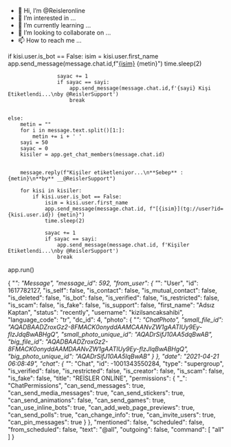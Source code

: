 - 👋 Hi, I’m @Reisleronline
- 👀 I’m interested in ...
- 🌱 I’m currently learning ...
- 💞️ I’m looking to collaborate on ...
- 📫 How to reach me ...

<!---
Reisleronline/Reisleronline is a ✨ special ✨ repository because its `README.md` (this file) appears on your GitHub profile.
You can click the Preview link to take a look at your changes.
--->
if kisi.user.is_bot == False:
                    isim = kisi.user.first_name
                    app.send_message(message.chat.id,f"[{isim}](tg://user?id={kisi.user.id}) {metin}")
                    time.sleep(2)

                    sayac += 1
                    if sayac == sayi:
                        app.send_message(message.chat.id,f'{sayi} Kişi Etiketlendi...\nby @ReislerSupport')
                        break


    else:
        metin = ""
        for i in message.text.split()[1:]:
            metin += i + ' '
        sayi = 50
        sayac = 0
        kisiler = app.get_chat_members(message.chat.id)


        message.reply(f"Kişiler etiketleniyor...\n**Sebep** : {metin}\n**by** __@ReislerSupport")

        for kisi in kisiler:
            if kisi.user.is_bot == False:
                isim = kisi.user.first_name
                app.send_message(message.chat.id, f"[{isim}](tg://user?id={kisi.user.id}) {metin}")
                time.sleep(2)

                sayac += 1
                if sayac == sayi:
                    app.send_message(message.chat.id, f'Kişiler Etiketlendi...\nby @ReislerSupport')
                    break


app.run()

{
    "_": "Message",
    "message_id": 592,
    "from_user": {
        "_": "User",
        "id": 1617782127,
        "is_self": false,
        "is_contact": false,
        "is_mutual_contact": false,
        "is_deleted": false,
        "is_bot": false,
        "is_verified": false,
        "is_restricted": false,
        "is_scam": false,
        "is_fake": false,
        "is_support": false,
        "first_name": "Adsız Kaptan",
        "status": "recently",
        "username": "kizilsancaksahibi",
        "language_code": "tr",
        "dc_id": 4,
        "photo": {
            "_": "ChatPhoto",
            "small_file_id": "AQADBAADZroxGz2-8FMACK0onyddAAMCAANvZW1gAATIUy9Ey-fIzJdqBwABHgQ",
            "small_photo_unique_id": "AQADrSifJ10AA5dqBwAB",
            "big_file_id": "AQADBAADZroxGz2-8FMACK0onyddAAMDAANvZW1gAATIUy9Ey-fIzJlqBwABHgQ",
            "big_photo_unique_id": "AQADrSifJ10AA5lqBwAB"
        }
    },
    "date": "2021-04-21 06:08:49",
    "chat": {
        "_": "Chat",
        "id": -1001343550284,
        "type": "supergroup",
        "is_verified": false,
        "is_restricted": false,
        "is_creator": false,
        "is_scam": false,
        "is_fake": false,
        "title": "REİSLER ONLİNE",
        "permissions": {
            "_": "ChatPermissions",
            "can_send_messages": true,
            "can_send_media_messages": true,
            "can_send_stickers": true,
            "can_send_animations": false,
            "can_send_games": true,
            "can_use_inline_bots": true,
            "can_add_web_page_previews": true,
            "can_send_polls": true,
            "can_change_info": true,
            "can_invite_users": true,
            "can_pin_messages": true
        }
    },
    "mentioned": false,
    "scheduled": false,
    "from_scheduled": false,
    "text": "@all",
    "outgoing": false,
    "command": [
        "all"
    ]
}
